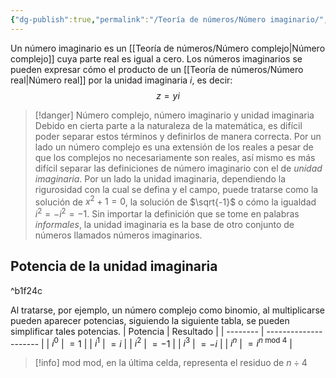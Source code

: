 ```yaml
---
{"dg-publish":true,"permalink":"/Teoría de números/Número imaginario/","dgPassFrontmatter":true}
---
```


Un número imaginario es un [[Teoría de números/Número complejo\|Número complejo]] cuya parte real es igual a cero. Los números imaginarios se pueden expresar cómo el producto de un [[Teoría de números/Número real\|Número real]] por la unidad imaginaria $i$, es decir: $$z=yi$$
>[!danger] Número complejo, número imaginario y unidad imaginaria
>Debido en cierta parte a la naturaleza de la matemática, es difícil poder separar estos términos y definirlos de manera correcta. Por un lado un número complejo es una extensión de los reales a pesar de que los complejos no necesariamente son reales, así mismo es más difícil separar las definiciones de número imaginario con el de *unidad imaginaria*.
>Por un lado la unidad imaginaria, dependiendo la rigurosidad con la cual se defina y el campo, puede tratarse como la solución de $x^{2}+1=0$, la solución de $\sqrt{-1}$ o cómo la igualdad $i^{2}=-i^{2}=-1$.
>Sin importar la definición que se tome en palabras *informales*, la unidad imaginaria es la base de otro conjunto de números llamados números imaginarios.

## Potencia de la unidad imaginaria

^b1f24c

Al tratarse, por ejemplo, un número complejo como binomio, al multiplicarse pueden aparecer potencias, siguiendo la siguiente tabla, se pueden simplificar tales potencias.
| Potencia | Resultado             |
| -------- | --------------------- |
| $i^{0}$  | $=1$                  |
| $i^1$    | $=i$                  |
| $i^2$    | $=-1$                 |
| $i^3$    | $=-i$                 |
| $i^n$    | $=i^{n\text{ mod }4}$ |

>[!info] mod
>$\text{mod}$, en la última celda, representa el residuo de $n\div 4$


 
